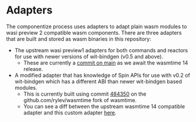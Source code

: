 # Adapters

The componentize process uses adapters to adapt plain wasm modules to wasi preview 2 compatible wasm components. There are three adapters that are built and stored as wasm binaries in this repository:

* The upstream wasi preview1 adapters for both commands and reactors for use with newer versions of wit-bindgen (v0.5 and above).
    * These are currently a [commit on main](https://github.com/bytecodealliance/wasmtime/commit/4c34504efb258a0c51c6a5f3f8a5b24d987993b9) as we await the wasmtime 14 release.
* A modified adapter that has knowledge of Spin APIs for use with v0.2 of wit-bindgen which has a different ABI than newer wit-bindgen based modules.
    * This is currently built using commit [484350](https://github.com/rylev/wasmtime/commit/48435059e0916294cc6870ffd5bcb649de3b82b2) on the github.com/rylev/wasmtime fork of wasmtime.
    * You can see a diff between the upstream wasmtime 14 compatible adapter and this custom adapter [here](https://github.com/bytecodealliance/wasmtime/compare/4c34504efb258a0c51c6a5f3f8a5b24d987993b9...rylev:wasmtime:spin-adapter-wasmtime14).

